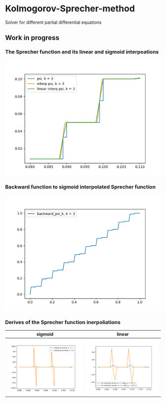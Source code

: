 # Kolmogorov-Sprecher-method
Solver for different partial differential equations

## Work in progress

### The Sprecher function and its linear and sigmoid interpoations
![](./pictures/inerpolation_of_Sprecher_func.png)


###  Backward function to sigmoid interpolated Sprecher function
![](./pictures/backward_of_interpolated_Sprecher_func.png)


### Derives of the Sprecher function inerpoliations
| sigmoid | linear |
| --- | --- |
| ![](./pictures/derives_of_interpolated_Sprecher_func.png) | ![](./pictures/derives_of_Sprecher_func.png) |
